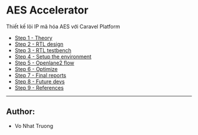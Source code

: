 # AES Accelerator

Thiết kế lõi IP mã hóa AES với Caravel Platform

* [Step 1 - Theory](01_theory.md)
* [Step 2 - RTL design](02_rtl_design.md)
* [Step 3 - RTL testbench](03_rtl_testbench.md)
* [Step 4 - Setup the environment](04_setup_the_environment.md)
* [Step 5 - Openlane2 flow](05_openlane2_flơw.md)
* [Step 6 - Optimize](06_optimize.md)
* [Step 7 - Final reports](07_final_reports.md)
* [Step 8 - Future devs](08_future_devs.md)
* [Step 9 - References](09_references.md)

---

## Author:
* Vo Nhat Truong
